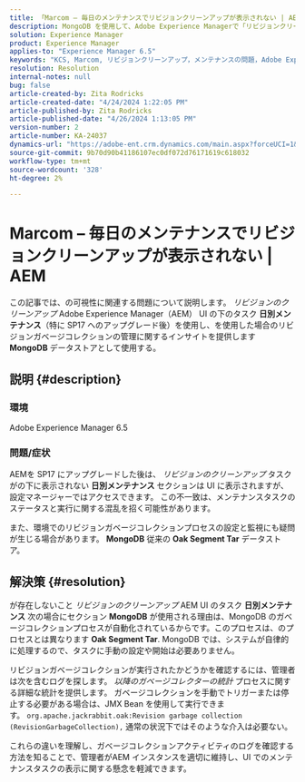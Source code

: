 ```yaml
---
title: 「Marcom – 毎日のメンテナンスでリビジョンクリーンアップが表示されない | AEM"
description: MongoDB を使用して、Adobe Experience Managerで「リビジョンクリーンアップ」タスクの表示とガベージコレクションを処理する方法を説明します。
solution: Experience Manager
product: Experience Manager
applies-to: "Experience Manager 6.5"
keywords: "KCS, Marcom, リビジョンクリーンアップ，メンテナンスの問題，Adobe Experience Manager, AEM, UI"
resolution: Resolution
internal-notes: null
bug: false
article-created-by: Zita Rodricks
article-created-date: "4/24/2024 1:22:05 PM"
article-published-by: Zita Rodricks
article-published-date: "4/26/2024 1:13:05 PM"
version-number: 2
article-number: KA-24037
dynamics-url: "https://adobe-ent.crm.dynamics.com/main.aspx?forceUCI=1&pagetype=entityrecord&etn=knowledgearticle&id=0d97baa2-3d02-ef11-a1fe-6045bd0065b6"
source-git-commit: 9b70d90b41186107ec0df072d76171619c618032
workflow-type: tm+mt
source-wordcount: '328'
ht-degree: 2%

---
```


# Marcom – 毎日のメンテナンスでリビジョンクリーンアップが表示されない | AEM


この記事では、の可視性に関連する問題について説明します。 *リビジョンのクリーンアップ* Adobe Experience Manager（AEM） UI の下のタスク <b>日別メンテナンス</b>（特に SP17 へのアップグレード後）を使用し、を使用した場合のリビジョンガベージコレクションの管理に関するインサイトを提供します <b>MongoDB</b> データストアとして使用する。

## 説明 {#description}


### 環境

Adobe Experience Manager 6.5



### 問題/症状

AEMを SP17 にアップグレードした後は、 *リビジョンのクリーンアップ* タスクがの下に表示されない <b>日別メンテナンス</b> セクションは UI に表示されますが、設定マネージャーではアクセスできます。 この不一致は、メンテナンスタスクのステータスと実行に関する混乱を招く可能性があります。

また、環境でのリビジョンガベージコレクションプロセスの設定と監視にも疑問が生じる場合があります。 <b>MongoDB</b> 従来の <b>Oak Segment Tar</b> データストア。


## 解決策 {#resolution}


が存在しないこと *リビジョンのクリーンアップ* AEM UI のタスク <b>日別メンテナンス</b> 次の場合にセクション <b>MongoDB</b> が使用される理由は、MongoDB のガベージコレクションプロセスが自動化されているからです。このプロセスは、のプロセスとは異なります <b>Oak Segment Tar</b>. MongoDB では、システムが自律的に処理するので、タスクに手動の設定や開始は必要ありません。

リビジョンガベージコレクションが実行されたかどうかを確認するには、管理者は次を含むログを探します。 *以降のガベージコレクターの統計* プロセスに関する詳細な統計を提供します。 ガベージコレクションを手動でトリガーまたは停止する必要がある場合は、JMX Bean を使用して実行できます。 `org.apache.jackrabbit.oak:Revision garbage collection (RevisionGarbageCollection),` 通常の状況下ではそのような介入は必要ない。

これらの違いを理解し、ガベージコレクションアクティビティのログを確認する方法を知ることで、管理者がAEM インスタンスを適切に維持し、UI でのメンテナンスタスクの表示に関する懸念を軽減できます。
